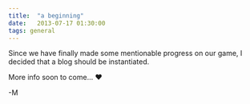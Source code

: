 ```yaml
---
title:  "a beginning"
date:   2013-07-17 01:30:00
tags: general
---
```


Since we have finally made some mentionable progress on our game, I decided that a blog should be instantiated.

More info soon to come... :heart:

-M
